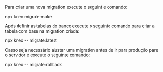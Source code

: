 Para criar uma nova migration execute o seguint e comando:

npx knex migrate:make <my-migration-name>


Após definir as tabelas do banco execute o seguinte comando para criar a tabela com base na migration criada:

npx knex -- migrate:latest

Casso seja necessário ajustar uma migration antes de ir para produção pare o servidor e execute o seguinte comando:

npx knex -- migrate:rollback